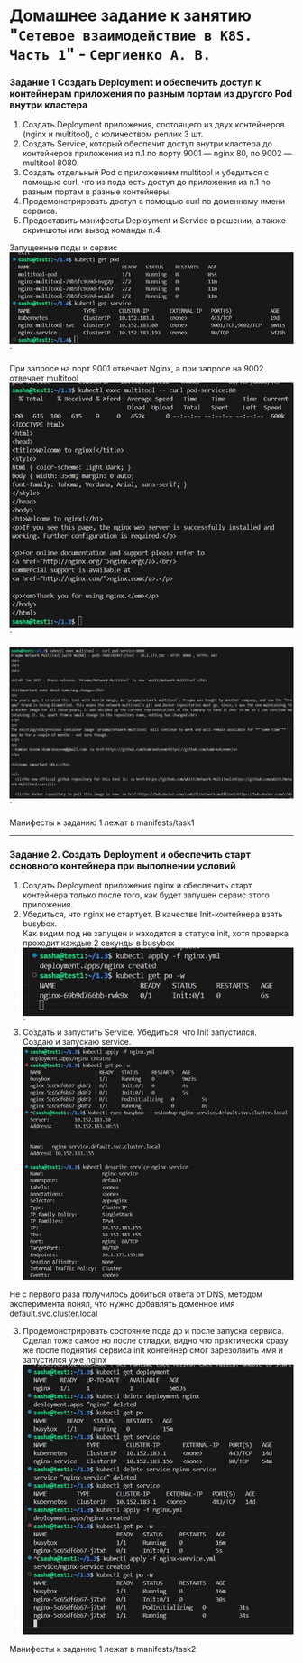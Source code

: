 # Домашнее задание к занятию "`Сетевое взаимодействие в K8S. Часть 1`" - `Сергиенко А. В.`

### Задание 1 Создать Deployment и обеспечить доступ к контейнерам приложения по разным портам из другого Pod внутри кластера
1. Создать Deployment приложения, состоящего из двух контейнеров (nginx и multitool), с количеством реплик 3 шт.
2. Создать Service, который обеспечит доступ внутри кластера до контейнеров приложения из п.1 по порту 9001 — nginx 80, по 9002 — multitool 8080.
3. Создать отдельный Pod с приложением multitool и убедиться с помощью curl, что из пода есть доступ до приложения из п.1 по разным портам в разные контейнеры.
4. Продемонстрировать доступ с помощью curl по доменному имени сервиса.
5. Предоставить манифесты Deployment и Service в решении, а также скриншоты или вывод команды п.4.    

Запущенные поды и сервис
![podservice](https://github.com/SashkaSer/kuber/blob/main/1.4/img/podservice.png)`  

При запросе на порт 9001 отвечает Nginx, а при запросе на 9002 отвечает multitool
![nginx](https://github.com/SashkaSer/kuber/blob/main/1.3/img/nginx.png)`  

![multitool](https://github.com/SashkaSer/kuber/blob/main/1.3/img/multitool.png)`

Манифесты к заданию 1 лежат в manifests/task1

---
### Задание 2. Создать Deployment и обеспечить старт основного контейнера при выполнении условий

1. Создать Deployment приложения nginx и обеспечить старт контейнера только после того, как будет запущен сервис этого приложения.
2. Убедиться, что nginx не стартует. В качестве Init-контейнера взять busybox.  
Как видим под не запущен и находится в статусе init, хотя проверка проходит каждые 2 секунды в busybox
![init](https://github.com/SashkaSer/kuber/blob/main/1.3/img/init.png)`
3. Создать и запустить Service. Убедиться, что Init запустился.  
Создаю и запускаю service.
![nslookup](https://github.com/SashkaSer/kuber/blob/main/1.3/img/nslookup.png)

Не с первого раза получилось добиться ответа от DNS, методом эксперимента понял, что нужно добавлять доменное имя default.svc.cluster.local  

3. Продемонстрировать состояние пода до и после запуска сервиса.
Сделал тоже самое но после отладки, видно что практически сразу же после поднятия сервиса init контейнер смог зарезолвить имя и запустился уже nginx  
![nslookup2](https://github.com/SashkaSer/kuber/blob/main/1.3/img/nslookup2.png)  

Манифесты к заданию 1 лежат в manifests/task2